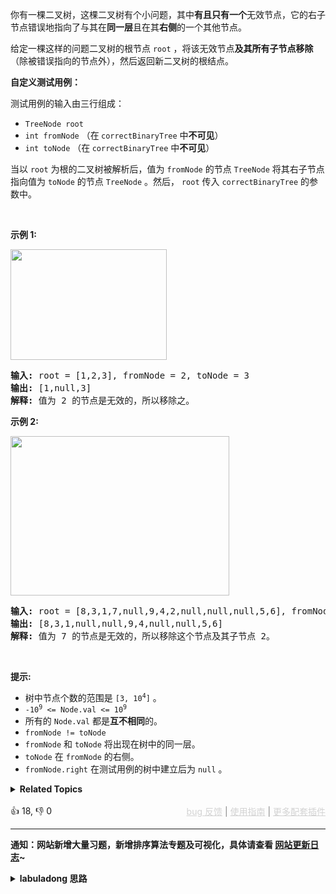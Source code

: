 <p>你有一棵二叉树，这棵二叉树有个小问题，其中<strong>有且只有一个</strong>无效节点，它的右子节点错误地指向了与其在<strong>同一层</strong>且在其<strong>右侧</strong>的一个其他节点。</p>

<p>给定一棵这样的问题二叉树的根节点&nbsp;<code>root</code>&nbsp;，将该无效节点<strong>及其所有子节点移除</strong>（除被错误指向的节点外），然后返回新二叉树的根结点。</p>

<p><b>自定义测试用例：</b></p>

<p>测试用例的输入由三行组成：</p>

<ul> 
 <li><code>TreeNode root</code></li> 
 <li><code>int fromNode</code>&nbsp;（在<strong>&nbsp;</strong><code>correctBinaryTree</code>&nbsp;中<strong>不可见</strong>）</li> 
 <li><code>int toNode</code>&nbsp;（在<strong>&nbsp;</strong><code>correctBinaryTree</code>&nbsp;中<strong>不可见</strong>）</li> 
</ul>

<p>当以&nbsp;<code>root</code>&nbsp;为根的二叉树被解析后，值为&nbsp;<code>fromNode</code>&nbsp;的节点&nbsp;<code>TreeNode</code>&nbsp;将其右子节点指向值为&nbsp;<code>toNode</code>&nbsp;的节点&nbsp;<code>TreeNode</code>&nbsp;。然后，&nbsp;<code>root</code>&nbsp;传入&nbsp;<code>correctBinaryTree</code>&nbsp;的参数中。</p>

<p>&nbsp;</p>

<p><b>示例 1:</b></p>

<p><strong><img alt="" src="https://assets.leetcode.com/uploads/2020/10/22/ex1v2.png" style="width: 250px; height: 177px;" /></strong></p>

<pre>
<strong>输入:</strong> root = [1,2,3], fromNode = 2, toNode = 3
<strong>输出:</strong> [1,null,3]
<strong>解释:</strong> 值为 2 的节点是无效的，所以移除之。
</pre>

<p><strong>示例 2:</strong></p>

<p><strong><img alt="" src="https://assets.leetcode.com/uploads/2020/10/22/ex2v3.png" style="width: 350px; height: 255px;" /></strong></p>

<pre>
<strong>输入:</strong> root = [8,3,1,7,null,9,4,2,null,null,null,5,6], fromNode = 7, toNode = 4
<strong>输出:</strong> [8,3,1,null,null,9,4,null,null,5,6]
<strong>解释:</strong> 值为 7 的节点是无效的，所以移除这个节点及其子节点 2。
</pre>

<p>&nbsp;</p>

<p><strong>提示:</strong></p>

<ul> 
 <li>树中节点个数的范围是&nbsp;<code>[3, 10<sup>4</sup>]</code>&nbsp;。</li> 
 <li><code>-10<sup>9</sup> &lt;= Node.val &lt;= 10<sup>9</sup></code></li> 
 <li>所有的&nbsp;<code>Node.val</code>&nbsp;都是<strong>互不相同</strong>的。</li> 
 <li><code>fromNode != toNode</code></li> 
 <li><code>fromNode</code>&nbsp;和&nbsp;<code>toNode</code>&nbsp;将出现在树中的同一层。</li> 
 <li><code>toNode</code>&nbsp;在&nbsp;<code>fromNode</code>&nbsp;的右侧。</li> 
 <li><code>fromNode.right</code>&nbsp;在测试用例的树中建立后为&nbsp;<code>null</code>&nbsp;。</li> 
</ul>

<details><summary><strong>Related Topics</strong></summary>树 | 深度优先搜索 | 广度优先搜索 | 哈希表 | 二叉树</details><br>

<div>👍 18, 👎 0<span style='float: right;'><span style='color: gray;'><a href='https://github.com/labuladong/fucking-algorithm/issues' target='_blank' style='color: lightgray;text-decoration: underline;'>bug 反馈</a> | <a href='https://labuladong.online/algo/fname.html?fname=jb插件简介' target='_blank' style='color: lightgray;text-decoration: underline;'>使用指南</a> | <a href='https://labuladong.online/algo/' target='_blank' style='color: lightgray;text-decoration: underline;'>更多配套插件</a></span></span></div>

<div id="labuladong"><hr>

**通知：网站新增大量习题，新增排序算法专题及可视化，具体请查看 [网站更新日志](https://labuladong.online/algo/changelog/website/)~**

<details><summary><strong>labuladong 思路</strong></summary>

<!-- vip -->
<!-- i_63956417e4b02685a425cc0d -->

本题思路为 labuladong 网站会员专属，请 [点击这里](https://labuladong.online/algo/intro/site-vip/) 购买会员并「按照各个插件的解锁方法手动刷新数据」。

若之前已经购买会员并成功解锁插件，现在却突然出现这个问题，是因为添加了新的题解数据。请尝试重新手动刷新插件数据。进入 [会员购买页](https://labuladong.online/algo/intro/site-vip/) 向下翻即可查看各个插件刷新数据的方法。

若依然无法解决问题，可以在按照 [bug 反馈页面](https://labuladong.online/algo/intro/bug-report/) 的提示像我反馈问题，如是 bug 我会立即修复。</details>
</div>


